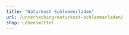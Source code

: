 ```yaml
---
title: "Naturkost Schlemmerladen"
url: /unterhaching/naturkost-schlemmerladen/
shop: Lebensmittel
---
```

